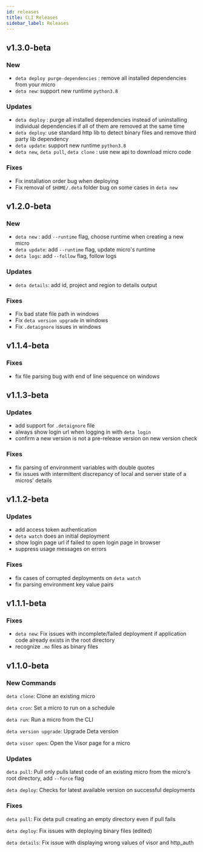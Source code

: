 ```yaml
---
id: releases
title: CLI Releases
sidebar_label: Releases
---
```


## v1.3.0-beta

### New
- `deta deploy purge-dependencies` :  remove all installed dependencies from your micro
- `deta new`: support new runtime `python3.8`

### Updates
- `deta deploy` : purge all installed dependencies instead of uninstalling individual dependencies if all of them are removed at the same time
- `deta deploy`: use standard http lib to detect binary files and remove third party lib dependency
- `deta update`: support new runtime `python3.8`
- `deta new`, `deta pull`, `deta clone` : use new api to download micro code

### Fixes
- Fix installation order bug when deploying
- Fix removal of `$HOME/.deta` folder bug on some cases in `deta new`

## v1.2.0-beta

### New
- `deta new` : add `--runtime` flag, choose runtime when creating a new micro
- `deta update`: add `--runtime` flag, update micro's runtime
- `deta logs`: add `--follow` flag, follow logs 

### Updates
- `deta details`: add id, project and region to details output

### Fixes
- Fix bad state file path in windows
- Fix `deta version upgrade` in windows
- Fix `.detaignore` issues in windows

## v1.1.4-beta

### Fixes
- fix file parsing bug with end of line sequence on windows

## v1.1.3-beta

### Updates 
- add support for `.detaignore` file
- always show login url when logging in with `deta login`
- confirm a new version is not a pre-release version on new version check

### Fixes
- fix parsing of environment variables with double quotes
- fix issues with intermittent discrepancy of local and server state of a micros' details

## v1.1.2-beta

### Updates
- add access token authentication
- `deta watch` does an initial deployment
- show login page url if failed to open login page in browser
- suppress usage messages on errors

### Fixes
- fix cases of corrupted deployments on `deta watch`
- fix parsing environment key value pairs

## v1.1.1-beta

### Fixes
- `deta new`: Fix issues with incomplete/failed deployment if application code already exists in the root directory
- recognize `.mo` files as binary files

## v1.1.0-beta

### New Commands

`deta clone`:  Clone an existing micro

`deta cron`:  Set a micro to run on a schedule

`deta run`:  Run a micro from the CLI

`deta version upgrade`:  Upgrade Deta version

`deta visor open`:  Open the Visor page for a micro

### Updates

`deta pull`: Pull only pulls latest code of an existing micro from the micro's root directory, add `--force` flag

`deta deploy`: Checks for latest available version on successful deployments

### Fixes

`deta pull`: Fix deta pull creating an empty directory even if pull fails

`deta deploy`: Fix issues with deploying binary files (edited)

`deta details`: Fix issue with displaying wrong values of visor and http_auth